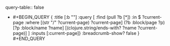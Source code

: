 query-table:: false

- #+BEGIN_QUERY
  {
  :title [:b ""]
  :query [
   :find (pull ?b [*])
         :in $ ?current-page
         :where
         [(str "/" ?current-page) ?current-page]
         (?b :block/page ?p)
         [?p :block/name ?name]
         [(clojure.string/ends-with? ?name ?current-page)]
  ]
  :inputs [:current-page]}
  :breadcrumb-show? false
  }
  #+END_QUERY